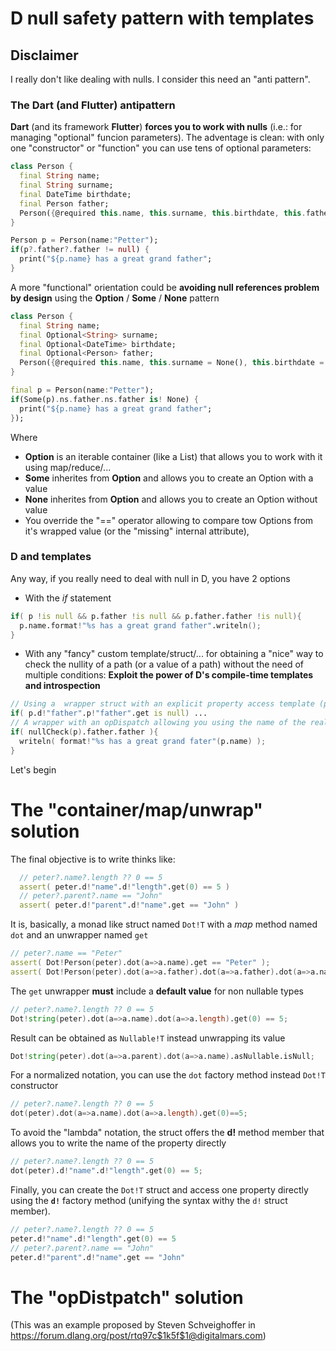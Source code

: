 # D null safety pattern with templates

## Disclaimer

I really don't like dealing with nulls.  I consider this need an "anti pattern".  

### The Dart (and Flutter) antipattern

**Dart** (and its framework **Flutter**) **forces you to work with nulls** (i.e.: for managing "optional" funcion parameters).  The adventage is clean: with only one "constructor" or "function" you can use tens of optional parameters:

```Dart
class Person {
  final String name;
  final String surname;
  final DateTime birthdate;
  final Person father;
  Person({@required this.name, this.surname, this.birthdate, this.father});
}

Person p = Person(name:"Petter");
if(p?.father?.father != null) {
  print("${p.name} has a great grand father";
}
```

A more "functional" orientation could be **avoiding null references problem by design** using the **Option** / **Some** / **None** pattern  

```Dart
class Person {
  final String name;
  final Optional<String> surname;
  final Optional<DateTime> birthdate;
  final Optional<Person> father;
  Person({@required this.name, this.surname = None(), this.birthdate = None(), this.father = None()});
}

final p = Person(name:"Petter");
if(Some(p).ns.father.ns.father is! None) {
  print("${p.name} has a great grand father";
});
```

Where 
* **Option** is an iterable container (like a List) that allows you to work with it using map/reduce/...
* **Some** inherites from **Option** and allows you to create an Option with a value
* **None** inherites from **Option** and allows you to create an Option without value
* You override the "==" operator allowing to compare tow Options from it's wrapped value (or the "missing" internal attribute), 

### D and templates

Any way, if you really need to deal with null in D, you have 2 options

* With the *if* statement

```D
if( p !is null && p.father !is null && p.father.father !is null){
  p.name.format!"%s has a great grand father".writeln();
}
```
* With any "fancy" custom template/struct/... for obtaining a "nice" way to check the nullity of a path (or a value of a path) without the need of multiple conditions:  **Exploit the power of D's compile-time templates and introspection**

```D
// Using a  wrapper struct with an explicit property access template (p!"father" is similar to map!"a.father") and an uwrapper method (get)
if( p.d!"father".p!"father".get is null) ...
// A wrapper with an opDispatch allowing you using the name of the real properties to check it's nullity:
if( nullCheck(p).father.father ){
  writeln( format!"%s has a great grand fater"(p.name) );
}
```

Let's begin

# The  "container/map/unwrap" solution

The final objective is to write thinks like:
```D
  // peter?.name?.length ?? 0 == 5
  assert( peter.d!"name".d!"length".get(0) == 5 )
  // peter?.parent?.name == "John"
  assert( peter.d!"parent".d!"name".get == "John" )
```
  
It is, basically, a monad like struct named ``Dot!T`` with a *map* method named ``dot`` and an unwrapper named ``get``

```D
// peter?.name == "Peter"
assert( Dot!Person(peter).dot(a=>a.name).get == "Peter" );
assert( Dot!Person(peter).dot(a=>a.father).dot(a=>a.father).dot(a=>a.name).get is null );
```

The ``get`` unwrapper **must** include a **default value** for non nullable types
  
```D
// peter?.name?.length ?? 0 == 5
Dot!string(peter).dot(a=>a.name).dot(a=>a.length).get(0) == 5;
```

Result can be obtained as ``Nullable!T`` instead unwrapping its value

```D
Dot!string(peter).dot(a=>a.parent).dot(a=>a.name).asNullable.isNull;
```

For a normalized notation, you can use the ``dot`` factory method instead ``Dot!T`` constructor

```D
// peter?.name?.length ?? 0 == 5
dot(peter).dot(a=>a.name).dot(a=>a.length).get(0)==5;
```

To avoid the "lambda" notation, the struct offers the **d!** method member that allows you to write the name of the property directly

```D
// peter?.name?.length ?? 0 == 5
dot(peter).d!"name".d!"length".get(0) == 5;
```

Finally, you can create the ``Dot!T`` struct and access one property directly using the **``d!``** factory method (unifying the syntax withy the ``d!`` struct member).

```D
// peter?.name?.length ?? 0 == 5
peter.d!"name".d!"length".get(0) == 5
// peter?.parent?.name == "John"
peter.d!"parent".d!"name".get == "John"
```

# The "opDistpatch" solution

(This was an example proposed by Steven Schveighoffer in https://forum.dlang.org/post/rtq97c$1k5f$1@digitalmars.com)
